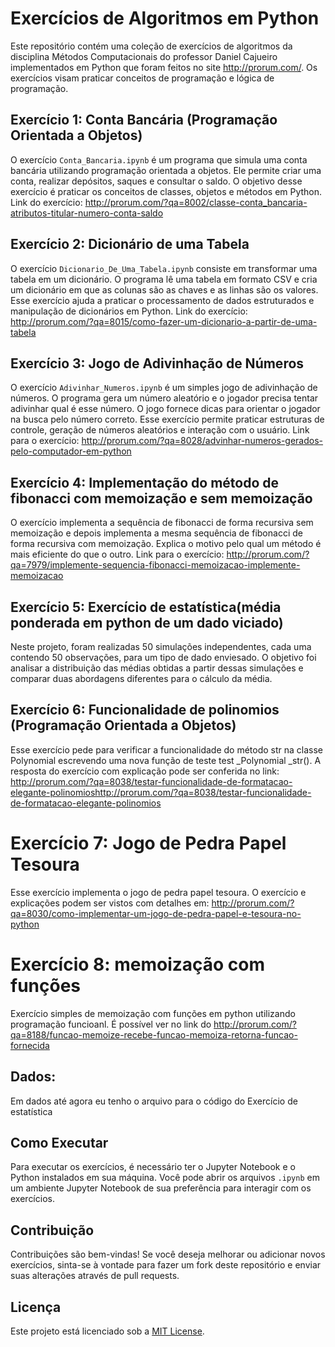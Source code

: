 # Exercícios de Algoritmos em Python

Este repositório contém uma coleção de exercícios de algoritmos  da disciplina Métodos Computacionais do professor Daniel Cajueiro implementados em Python que foram feitos no site http://prorum.com/. Os exercícios visam praticar conceitos de programação e lógica de programação.

## Exercício 1: Conta Bancária (Programação Orientada a Objetos)
O exercício `Conta_Bancaria.ipynb` é um programa que simula uma conta bancária utilizando programação orientada a objetos. Ele permite criar uma conta, realizar depósitos, saques e consultar o saldo. O objetivo desse exercício é praticar os conceitos de classes, objetos e métodos em Python. Link do exercício: http://prorum.com/?qa=8002/classe-conta_bancaria-atributos-titular-numero-conta-saldo

## Exercício 2: Dicionário de uma Tabela
O exercício `Dicionario_De_Uma_Tabela.ipynb` consiste em transformar uma tabela em um dicionário. O programa lê uma tabela em formato CSV e cria um dicionário em que as colunas são as chaves e as linhas são os valores. Esse exercício ajuda a praticar o processamento de dados estruturados e manipulação de dicionários em Python. Link do exercício: http://prorum.com/?qa=8015/como-fazer-um-dicionario-a-partir-de-uma-tabela

## Exercício 3: Jogo de Adivinhação de Números
O exercício `Adivinhar_Numeros.ipynb` é um simples jogo de adivinhação de números. O programa gera um número aleatório e o jogador precisa tentar adivinhar qual é esse número. O jogo fornece dicas para orientar o jogador na busca pelo número correto. Esse exercício permite praticar estruturas de controle, geração de números aleatórios e interação com o usuário. Link para o exercício: http://prorum.com/?qa=8028/advinhar-numeros-gerados-pelo-computador-em-python

## Exercício 4: Implementação do método de fibonacci com memoização e sem memoização
O exercício implementa a sequência de fibonacci de forma recursiva sem memoização e depois implementa a mesma sequência de fibonacci de forma recursiva com memoização. Explica o motivo pelo qual um método é mais eficiente do que o outro. Link para o exercício: http://prorum.com/?qa=7979/implemente-sequencia-fibonacci-memoizacao-implemente-memoizacao

## Exercício 5: Exercício de estatística(média ponderada em python de um dado viciado)
Neste projeto, foram realizadas 50 simulações independentes, cada uma contendo 50 observações, para um tipo de dado enviesado. O objetivo foi analisar a distribuição das médias obtidas a partir dessas simulações e comparar duas abordagens diferentes para o cálculo da média.

## Exercício 6: Funcionalidade de polinomios (Programação Orientada a Objetos)
Esse exercício pede para verificar a funcionalidade do método str na classe Polynomial escrevendo uma nova função de teste test _Polynomial _str(). A resposta do exercício com explicação pode ser conferida no link: http://prorum.com/?qa=8038/testar-funcionalidade-de-formatacao-elegante-polinomioshttp://prorum.com/?qa=8038/testar-funcionalidade-de-formatacao-elegante-polinomios

# Exercício 7: Jogo de Pedra Papel Tesoura
Esse exercício implementa o jogo de pedra papel tesoura. O exercício e explicações podem ser vistos com detalhes em: http://prorum.com/?qa=8030/como-implementar-um-jogo-de-pedra-papel-e-tesoura-no-python

# Exercício 8: memoização com funções
Exercício simples de memoização com funções em python utilizando programação funcioanl. É possível ver no link do http://prorum.com/?qa=8188/funcao-memoize-recebe-funcao-memoiza-retorna-funcao-fornecida


## Dados: 
Em dados até agora eu tenho o arquivo para o código do Exercício de estatística


## Como Executar

Para executar os exercícios, é necessário ter o Jupyter Notebook e o Python instalados em sua máquina. Você pode abrir os arquivos `.ipynb` em um ambiente Jupyter Notebook de sua preferência para interagir com os exercícios.

## Contribuição

Contribuições são bem-vindas! Se você deseja melhorar ou adicionar novos exercícios, sinta-se à vontade para fazer um fork deste repositório e enviar suas alterações através de pull requests.

## Licença

Este projeto está licenciado sob a [MIT License](LICENSE).
